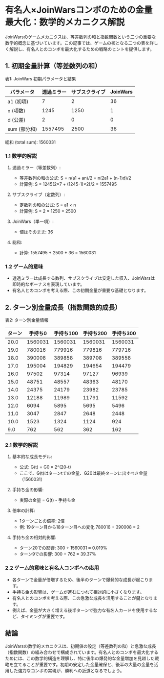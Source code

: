 # 有名人×JoinWarsコンボのための金量最大化：数学的メカニクス解説

JoinWarsのゲームメカニクスは、等差数列の和と指数関数という二つの重要な数学的概念に基づいています。この記事では、ゲームの核となる二つの表を詳しく解説し、有名人とのコンボを最大化するための戦略のヒントを提供します。

## 1. 初期金量計算（等差数列の和）

表1: JoinWars 初期パラメータと結果

| パラメータ     | 透過ミラー | サブスクライブ | JoinWars |
|----------------|------------|----------------|----------|
| a1 (初項)      | 7          | 2              | 36       |
| n (項数)       | 1245       | 1250           | 1        |
| d (公差)       | 2          | 0              | 0        |
| sum (部分和)   | 1557495    | 2500           | 36       |

総和 (total sum): 1560031

### 1.1 数学的解説

1. 透過ミラー（等差数列）:
   - 等差数列の和の公式: S = n(a1 + an)/2 = n(2a1 + (n-1)d)/2
   - 計算例: S = 1245(2×7 + (1245-1)×2)/2 = 1557495

2. サブスクライブ（定数列）:
   - 定数列の和の公式: S = a1 × n
   - 計算例: S = 2 × 1250 = 2500

3. JoinWars（単一項）:
   - 値はそのまま: 36

4. 総和:
   - 計算: 1557495 + 2500 + 36 = 1560031

### 1.2 ゲーム的意味

- 透過ミラーは成長する数列、サブスクライブは安定した収入、JoinWarsは即時的なボーナスを表現しています。
- 有名人とのコンボを考える際、この初期金量が重要な基礎となります。

## 2. ターン別金量成長（指数関数的成長）

表2: ターン別金量情報

| ターン | 手持ち0 | 手持ち100 | 手持ち200 | 手持ち300 |
|--------|---------|-----------|-----------|-----------|
| 20.0   | 1560031 | 1560031   | 1560031   | 1560031   |
| 19.0   | 780016  | 779916    | 779816    | 779716    |
| 18.0   | 390008  | 389858    | 389708    | 389558    |
| 17.0   | 195004  | 194829    | 194654    | 194479    |
| 16.0   | 97502   | 97314     | 97127     | 96939     |
| 15.0   | 48751   | 48557     | 48363     | 48170     |
| 14.0   | 24375   | 24179     | 23982     | 23785     |
| 13.0   | 12188   | 11989     | 11791     | 11592     |
| 12.0   | 6094    | 5895      | 5695      | 5496      |
| 11.0   | 3047    | 2847      | 2648      | 2448      |
| 10.0   | 1523    | 1324      | 1124      | 924       |
| 9.0    | 762     | 562       | 362       | 162       |

### 2.1 数学的解説

1. 基本的な成長モデル:
   - 公式: G(t) = G0 × 2^(20-t)
   - ここで、G(t)はターンtでの金量、G20は最終ターンに出すべき金量（1560031）

2. 手持ち金の影響:
   - 実際の金量 = G(t) - 手持ち金

3. 倍率の計算:
   - 1ターンごとの倍率: 2倍
   - 例: 19ターン目から18ターン目への変化
     780016 ÷ 390008 = 2

4. 手持ち金の相対的影響:
   - ターン20での影響: 300 ÷ 1560031 ≈ 0.019%
   - ターン9での影響: 300 ÷ 762 ≈ 39.37%

### 2.2 ゲーム的意味と有名人コンボへの応用

- 各ターンで金量が倍増するため、後半のターンで爆発的な成長が起こります。
- 手持ち金の影響は、ゲームが進むにつれて相対的に小さくなります。
- 有名人とのコンボを考える際、この急激な成長を活用することが鍵となります。
- 例えば、金量が大きく増える後半ターンで強力な有名人カードを使用するなど、タイミングが重要です。

## 結論

JoinWarsの数学的メカニクスは、初期値の設定（等差数列の和）と急激な成長（指数関数）の組み合わせで構成されています。有名人とのコンボを最大化するためには、この数学的構造を理解し、特に後半の爆発的な金量増加を見越した戦略を立てることが重要です。初期の安定した金量確保と、後半の大量の金量を活用した強力なコンボの実現が、勝利への近道となるでしょう。
